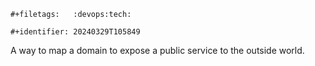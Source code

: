 ```{=org}
#+filetags:   :devops:tech:
```
```{=org}
#+identifier: 20240329T105849
```
A way to map a domain to expose a public service to the outside world.
